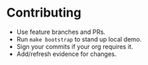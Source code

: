 
# Contributing
- Use feature branches and PRs.
- Run `make bootstrap` to stand up local demo.
- Sign your commits if your org requires it.
- Add/refresh evidence for changes.

